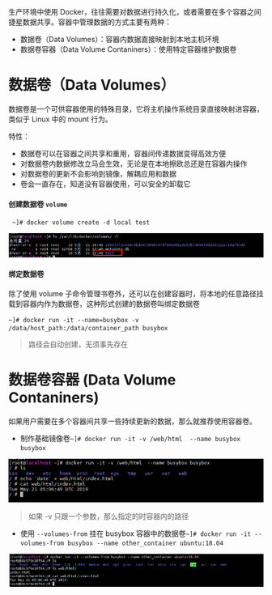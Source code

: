 生产环境中使用 Docker，往往需要对数据进行持久化，或者需要在多个容器之间捷星数据共享。容器中管理数据的方式主要有两种：
- 数据卷（Data Volumes）：容器内数据直接映射到本地主机环境
- 数据卷容器（Data Volume Contaniners）：使用特定容器维护数据卷

# 数据卷（Data Volumes）

数据卷是一个可供容器使用的特殊目录，它将主机操作系统目录直接映射进容器，类似于 Linux 中的 mount 行为。

特性：
- 数据卷可以在容器之间共享和重用，容器间传递数据变得高效方便
- 对数据卷内数据修改立马会生效，无论是在本地擦欧总还是在容器内操作
- 对数据卷的更新不会影响到镜像，解耦应用和数据
- 卷会一直存在，知道没有容器使用，可以安全的卸载它

#### 创建数据卷 `volume`

```
 ~]# docker volume create -d local test
```

![](./images/volume.png)

#### 绑定数据卷

除了使用 volume 子命令管理书卷外，还可以在创建容器时，将本地的任意路径挂载到容器内作为数据卷，这种形式创建的数据卷叫绑定数据卷

```
~]# docker run -it --name=busybox -v /data/host_path:/data/container_path busybox
```
> 路径会自动创建，无须事先存在


# 数据卷容器 (Data Volume Contaniners)

如果用户需要在多个容器间共享一些持续更新的数据，那么就推荐使用容器卷。

- 制作基础镜像卷`~]# docker run -it -v /web/html  --name busybox busybox`

![](./images/base_volume.png)

> 如果 -v 只跟一个参数，那么指定的时容器内的路径

- 使用 `--volumes-from` 挂在 busybox 容器中的数据卷`~]# docker run -it --volumes-from busybox --name other_container ubuntu:18.04`

![](./images/volumes-from.png)



